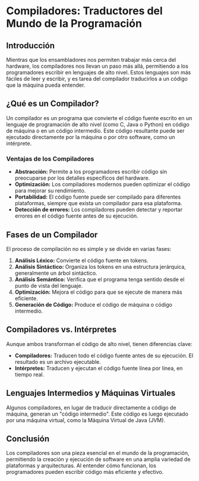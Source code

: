 # Compiladores: Traductores del Mundo de la Programación

## Introducción

Mientras que los ensambladores nos permiten trabajar más cerca del hardware, los compiladores nos llevan un paso más allá, permitiendo a los programadores escribir en lenguajes de alto nivel. Estos lenguajes son más fáciles de leer y escribir, y es tarea del compilador traducirlos a un código que la máquina pueda entender.

## ¿Qué es un Compilador?

Un compilador es un programa que convierte el código fuente escrito en un lenguaje de programación de alto nivel (como C, Java o Python) en código de máquina o en un código intermedio. Este código resultante puede ser ejecutado directamente por la máquina o por otro software, como un intérprete.

### Ventajas de los Compiladores

- **Abstracción:** Permite a los programadores escribir código sin preocuparse por los detalles específicos del hardware.
- **Optimización:** Los compiladores modernos pueden optimizar el código para mejorar su rendimiento.
- **Portabilidad:** El código fuente puede ser compilado para diferentes plataformas, siempre que exista un compilador para esa plataforma.
- **Detección de errores:** Los compiladores pueden detectar y reportar errores en el código fuente antes de su ejecución.

## Fases de un Compilador

El proceso de compilación no es simple y se divide en varias fases:

1. **Análisis Léxico:** Convierte el código fuente en tokens.
2. **Análisis Sintáctico:** Organiza los tokens en una estructura jerárquica, generalmente un árbol sintáctico.
3. **Análisis Semántico:** Verifica que el programa tenga sentido desde el punto de vista del lenguaje.
4. **Optimización:** Mejora el código para que se ejecute de manera más eficiente.
5. **Generación de Código:** Produce el código de máquina o código intermedio.

## Compiladores vs. Intérpretes

Aunque ambos transforman el código de alto nivel, tienen diferencias clave:

- **Compiladores:** Traducen todo el código fuente antes de su ejecución. El resultado es un archivo ejecutable.
- **Intérpretes:** Traducen y ejecutan el código fuente línea por línea, en tiempo real.

## Lenguajes Intermedios y Máquinas Virtuales

Algunos compiladores, en lugar de traducir directamente a código de máquina, generan un "código intermedio". Este código es luego ejecutado por una máquina virtual, como la Máquina Virtual de Java (JVM).

## Conclusión

Los compiladores son una pieza esencial en el mundo de la programación, permitiendo la creación y ejecución de software en una amplia variedad de plataformas y arquitecturas. Al entender cómo funcionan, los programadores pueden escribir código más eficiente y efectivo.
